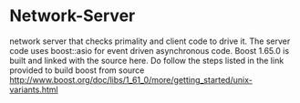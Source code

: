 # Network-Server
network server that checks primality and client code to drive it.
The server code uses boost::asio for event driven asynchronous code.
Boost 1.65.0 is built and linked with the source here.
Do follow the steps listed in the link provided to build boost from source
http://www.boost.org/doc/libs/1_61_0/more/getting_started/unix-variants.html
